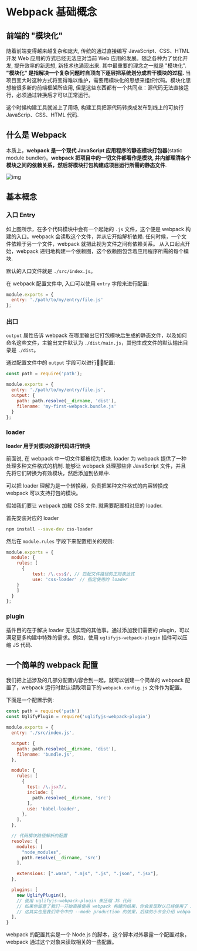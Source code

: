 # Webpack 基础概念

## 前端的 "模块化"

随着前端变得越来越复杂和庞大, 传统的通过直接编写 JavaScript、CSS、HTML 开发 Web 应用的方式已经无法应对当前 Web 应用的发展。随之各种为了优化开发, 提升效率的新思想, 新技术也涌现出来.  其中最重要的理念之一就是 "模块化".  **"模块化" 是指解决一个复杂问题时自顶向下逐层把系统划分成若干模块的过程.**  当项目变大时这种方式将变得难以维护，需要用模块化的思想来组织代码。模块化思想被很多新的前端框架所应用, 但是这些东西都有一个共同点：源代码无法直接运行，必须通过转换后才可以正常运行。

这个时候构建工具就派上了用场, 构建工具把源代码转换成发布到线上的可执行 JavaScrip、CSS、HTML 代码.

## 什么是 Webpack

本质上，**webpack 是一个现代 JavaScript 应用程序的静态模块打包器**(static module bundler)。**webpack 把项目中的一切文件都看作是模块, 并内部理清各个模块之间的依赖关系，然后将模块打包构建成项目运行所需的静态文件**.

![img](http://webpack.wuhaolin.cn/1%E5%85%A5%E9%97%A8/img/1-2webpack.png)

## 基本概念

### 入口 Entry

如上图所示，在多个代码模块中会有一个起始的 `.js` 文件，这个便是 webpack 构建的入口。webpack 会读取这个文件，并从它开始解析依赖. 任何时候，一个文件依赖于另一个文件，webpack 就把此视为文件之间有依赖关系。 从入口起点开始，webpack 递归地构建一个依赖图，这个依赖图包含着应用程序所需的每个模块.

默认的入口文件就是 `./src/index.js`。

在 webpack 配置文件中, 入口可以使用 `entry` 字段来进行配置:

``` js
module.exports = {
  entry: './path/to/my/entry/file.js'
};
```

### 出口

`output` 属性告诉 webpack 在哪里输出它打包模块后生成的静态文件，以及如何命名这些文件，主输出文件默认为 `./dist/main.js`，其他生成文件的默认输出目录是 `./dist`。

通过配置文件中的 `output` 字段可以进行配置:

``` js
const path = require('path');

module.exports = {
  entry: './path/to/my/entry/file.js',
  output: {
    path: path.resolve(__dirname, 'dist'),
    filename: 'my-first-webpack.bundle.js'
  }
};
```

### loader

**loader 用于对模块的源代码进行转换**

前面说, 在 webpack 中一切文件都被视为模块.  loader 为 webpack 提供了一种处理多种文件格式的机制.  能够让 webpack 处理那些非 JavaScript 文件，并且先将它们转换为有效模块，然后添加到依赖中.

可以把 loader 理解为是一个转换器，负责把某种文件格式的内容转换成 webpack 可以支持打包的模块。

假如我们要让 webpack 加载 CSS 文件.  就需要配置相对应的 loader.  

首先安装对应的 loader 

``` bash
npm install --save-dev css-loader
```

然后在 `module.rules` 字段下来配置相关的规则:

``` js
module.exports = {
  module: {
    rules: [
      { 
          test: /\.css$/, // 匹配文件路径的正则表达式
          use: 'css-loader' // 指定使用的 loader
    }
    ]
  }
};
```

### plugin

插件目的在于解决 loader 无法实现的其他事。通过添加我们需要的 plugin，可以满足更多构建中特殊的需求。例如，使用 `uglifyjs-webpack-plugin` 插件可以压缩 JS 代码.

## 一个简单的 webpack 配置

我们把上述涉及的几部分配置内容合到一起，就可以创建一个简单的 webpack 配置了，webpack 运行时默认读取项目下的 `webpack.config.js` 文件作为配置。

下面是一个配置示例:

``` js
const path = require('path')
const UglifyPlugin = require('uglifyjs-webpack-plugin')

module.exports = {
  entry: './src/index.js',

  output: {
    path: path.resolve(__dirname, 'dist'),
    filename: 'bundle.js',
  },

  module: {
    rules: [
      {
        test: /\.jsx?/,
        include: [
          path.resolve(__dirname, 'src')
        ],
        use: 'babel-loader',
      },
    ],
  },

  // 代码模块路径解析的配置
  resolve: {
    modules: [
      "node_modules",
      path.resolve(__dirname, 'src')
    ],

    extensions: [".wasm", ".mjs", ".js", ".json", ".jsx"],
  },

  plugins: [
    new UglifyPlugin(), 
    // 使用 uglifyjs-webpack-plugin 来压缩 JS 代码
    // 如果你留意了我们一开始直接使用 webpack 构建的结果，你会发现默认已经使用了 JS 代码压缩的插件
    // 这其实也是我们命令中的 --mode production 的效果，后续的小节会介绍 webpack 的 mode 参数
  ],
}
```

webpack 的配置其实是一个 Node.js 的脚本，这个脚本对外暴露一个配置对象，webpack 通过这个对象来读取相关的一些配置。

